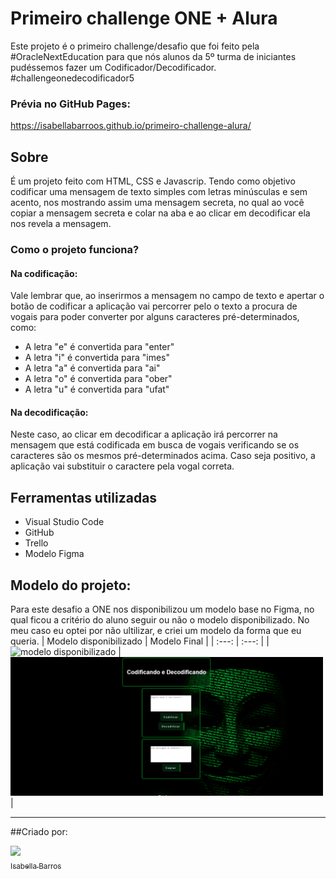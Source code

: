 # Primeiro challenge ONE + Alura
Este projeto é o primeiro challenge/desafio que foi feito pela #OracleNextEducation para que nós alunos da 5º turma de iniciantes pudéssemos fazer um Codificador/Decodificador. #challengeonedecodificador5
### Prévia no GitHub Pages:
https://isabellabarroos.github.io/primeiro-challenge-alura/
## Sobre
É um projeto feito com HTML, CSS e Javascrip. Tendo como objetivo codificar uma mensagem de texto simples com letras minúsculas e sem acento, nos mostrando assim uma mensagem secreta, no qual ao você copiar a mensagem secreta e colar na aba e ao clicar em  decodificar ela nos revela a mensagem. 
### Como o projeto funciona? 
#### Na codificação:
Vale lembrar que, ao inserirmos a mensagem no campo de texto e apertar o botão de codificar a aplicação vai percorrer pelo o texto a procura de vogais para poder converter por alguns caracteres pré-determinados, como:
- A letra "e" é convertida para "enter"
- A letra "i" é convertida para "imes"
- A letra "a" é convertida para "ai"
- A letra "o" é convertida para "ober"
- A letra "u" é convertida para "ufat"
#### Na decodificação:
Neste caso, ao clicar em decodificar a aplicação irá percorrer na mensagem que está codificada em busca de vogais verificando se os caracteres são os mesmos pré-determinados acima. Caso seja positivo, a aplicação vai substituir o caractere pela vogal correta.
## Ferramentas utilizadas
- Visual Studio Code
- GitHub
- Trello
- Modelo Figma
## Modelo do projeto:
Para este desafio a ONE nos disponibilizou um modelo base no Figma, no qual ficou a critério do aluno seguir ou não o modelo disponibilizado. No meu caso eu optei por não ultilizar, e criei um modelo da forma que eu queria.
| Modelo disponibilizado | Modelo Final |
| :---: | :---: |
| <img src="https://user-images.githubusercontent.com/42475699/183266602-eca6d5cd-2cfd-4c77-aa02-326f4df0d2a3.png" alt="modelo disponibilizado" width="500px"> | <img src="https://github.com/Isabellabarroos/primeiro-challenge-alura/blob/main/img/imagem-final.PNG?raw=true" alt="final" width="500px"> |

---
##Criado por:

[<img src="https://avatars.githubusercontent.com/u/81197504?v=4" width=115><br><sub>Isabella Barros</sub>](https://github.com/Isabellabarroos)
